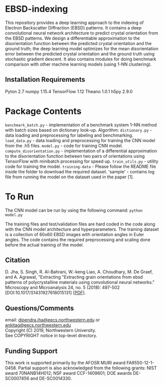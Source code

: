 # EBSD-indexing

This repository provides a deep learning approach to the indexing of Electron Backscatter Diffraction (EBSD) patterns. It contains a deep convolutional neural network architecture to predict crystal orientation from the EBSD patterns. We design a differentiable approximation to the disorientation function between the predicted crystal orientation and the ground truth; the deep learning model optimizes for the mean disorientation error between the predicted crystal orientation and the ground truth using stochastic gradient descent.
It also contains modules for doing benchmark comparison with other machine learning models (using 1-NN clustering).


## Installation Requirements

Pyton 2.7
numpy 1.15.4
TensorFlow 1.12
Theano 1.0.1
h5py 2.9.0

Package Contents
================
`benchmark_batch.py` - implementation of a benchmark system 1-NN method with batch sizes based on dictionary look-up.
Algorithm:
`dictionary.py` - data loading and preprocessing for labeling and benchmarking.
`load_data.py` - data loading and preprocessing for training the CNN model from the .h5 files.
`model.py` - code for training CNN model.
`compute_disorientation.py` - implementation of a differential approximation to the disorientation function between two pairs of orientations using TensorFlow with minibatch processing for speed up.
`train_utils.py` - utility code for training the model.
`training-data` - Please follow the README file inside the folder to download the required dataset.
'sample' - contains log file from running the model on the dataset used in the paper [1].

To Run
======

The CNN model can be run by using the following command:
`python model.py`

The training files and test/validation files are hard coded in the code along with the CNN model architecture and hyperparameters. The training dataset is a collection of 60x60 EBSD images with orientation angles in Euler angles. The code contains the required preprocessing and scaling done before the actual training of the model.



## Citation

D. Jha, S. Singh, R. Al-Bahrani, W.-keng Liao, A. Choudhary, M. De Graef, and A. Agrawal, "Extracting "Extracting grain orientations from ebsd patterns of polycrystalline materials using convolutional neural networks." Microscopy and Microanalysis 24, no. 5 (2018): 497-502 [DOI:10.1017/S1431927618015131] [<a href="https://www.cambridge.org/core/services/aop-cambridge-core/content/view/4B97FCE81ED02FE7F22148500FD24868/S1431927618015131a.pdf/extracting_grain_orientations_from_ebsd_patterns_of_polycrystalline_materials_using_convolutional_neural_networks.pdf">PDF</a>].


## Questions/Comments

email: dipendra.jha@eecs.northwestern.edu or ankitag@eecs.northwestern.edu</br>
Copyright (C) 2019, Northwestern University.<br/>
See COPYRIGHT notice in top-level directory.


## Funding Support

This work is supported primarily by the AFOSR MURI award FA9550-12-1-0458. Partial support is also acknowledged from the following grants: NIST award 70NANB14H012; NSF award CCF-1409601; DOE awards DE-SC0007456 and DE-SC0014330.
